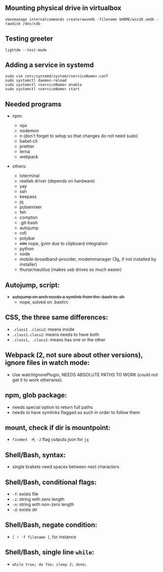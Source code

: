 ## Mounting physical drive in virtualbox
```
vboxmanage internalcommands createrawvmdk -filename $HOME/win10.vmdk -rawdisk /dev/sdb
```

## Testing greeter
```
lightdm --test-mode
```

## Adding a service in systemd
```
sudo vim /etc/systemd/system/<serviceName>.conf
sudo systemctl daemon-reload
sudo systemctl <serviceName> enable
sudo systemctl <serviceName> start 
```


## Needed programs

* npm:
  * npx
  * nodemon
  * n (don't forget to setup so that changes do not need sudo)
  * babel-cli
  * prettier
  * lerna
  * webpack

* others:
  * lxterminal
  * realtek driver (depends on hardware)
  * yay
  * ssh
  * keepass
  * jq
  * pulsemixer
  * feh
  * compton
  * .git-bash
  * autojump
  * rofi
  * polybar
  * ~~vim~~ nope, gvim due to clipboard integration
  * python
  * node
  * mobile-broadband-provider, modemmanager (3g, if not installed by installer)
  * thunar/nautilus (makes usb drives so much easier)

## Autojump, script: 
* ~~autojump on arch needs a symlink from the .bash to .sh~~
  * nope, solved on .bashrc

## CSS, the three same differences:
  * `.class1 .class2`: means inside
  * `.class1.class2`: means needs to have both
  * `.class1, .class2`: means has one or the other

## Webpack (2, not sure about other versions), ignore files in  watch mode:
  * Use watchIgnorePlugin, NEEDS ABSOLUTE PATHS TO WORK (could not get it to work otherwise).

## npm, glob package:
  * needs special option to return full paths
  * needs to have symlinks flagged as such in order to follow them

## mount, check if dir is mountpoint:
  * `findmnt -M`, `-J` flag outputs json for `jq`

## Shell/Bash, syntax:
  * single brakets need spaces between next characters

## Shell/Bash, conditional flags:
  * `-f`: exists file
  * `-z`: string with zero length
  * `-n`: string with non-zero length
  * `-d`: exists dir

## Shell/Bash, negate condition:
  * `[ ! -f filename ]`, for instance

## Shell/Bash, single line `while`:
  * `while true; do foo; sleep 2; done;`
